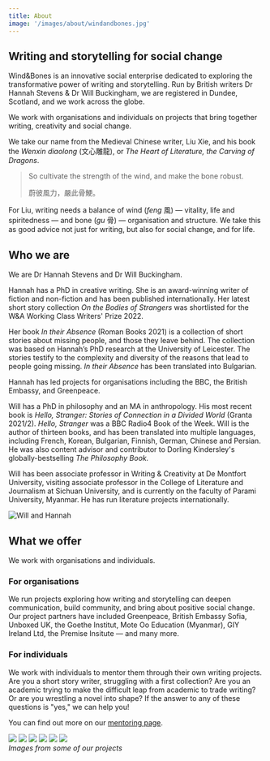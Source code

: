 ```yaml
---
title: About
image: '/images/about/windandbones.jpg'
---
```


## Writing and storytelling for social change

Wind&Bones is an innovative social enterprise dedicated to exploring the transformative power of writing and storytelling. Run by British writers Dr Hannah Stevens & Dr Will Buckingham, we are registered in Dundee, Scotland, and we work across the globe.

We work with organisations and individuals on projects that bring together writing, creativity and social change.

We take our name from the Medieval Chinese writer, Liu Xie, and his book the *Wenxin diaolong* (文心雕龍), or *The Heart of Literature, the Carving of Dragons*.

> So cultivate the strength of the wind, and make the bone robust.
> 
> 蔚彼風力，嚴此骨鯁。


For Liu, writing needs a balance of wind (*feng* 風) — vitality, life and spiritedness — and bone (*gu* 骨) — organisation and structure. We take this as good advice not just for writing, but also for social change, and for life.

## Who we are

We are Dr Hannah Stevens and Dr Will Buckingham.

Hannah has a PhD in creative writing. She is an award-winning writer of fiction and non-fiction and has been published internationally. Her latest short story collection *On the Bodies of Strangers* was shortlisted for the W&A Working Class Writers' Prize 2022.  

Her book *In their Absence* (Roman Books 2021) is a collection of short stories about missing people, and those they leave behind. The collection was based on Hannah’s PhD research at the University of Leicester. The stories testify to the complexity and diversity of the reasons that lead to people going missing. *In their Absence* has been translated into Bulgarian.

Hannah has led projects for organisations including the BBC, the British Embassy, and Greenpeace.

Will has a PhD in philosophy and an MA in anthropology. His most recent book is *Hello, Stranger: Stories of Connection in a Divided World* (Granta 2021/2). *Hello, Stranger* was a BBC Radio4 Book of the Week. Will is the author of thirteen books, and has been translated into multiple languages, including French, Korean, Bulgarian, Finnish, German, Chinese and Persian. He was also content advisor and contributor to Dorling Kindersley's globally-bestselling *The Philosophy Book.*

Will has been associate professor in Writing & Creativity at De Montfort University, visiting associate professor in the College of Literature and Journalism at Sichuan University, and is currently on the faculty of Parami University, Myanmar. He has run literature projects internationally.

![Will and Hannah](/images/about/mags.jpg)

## What we offer

We work with organisations and individuals.

### For organisations
We run projects exploring how writing and storytelling can deepen communication, build community, and bring about positive social change. Our project partners have included Greenpeace, British Embassy Sofia, Unboxed UK, the Goethe Institut, Mote Oo Education (Myanmar), GIY Ireland Ltd, the Premise Insitute — and many more.

### For individuals
We work with individuals to mentor them through their own writing projects. Are you a short story writer, struggling with a first collection? Are you an academic trying to make the difficult leap from academic to trade writing? Or are you wrestling a novel into shape? If the answer to any of these questions is "yes," we can help you!

You can find out more on our [mentoring page](/mentor).


<div class="gallery-box">
  <div class="gallery">
    <img src="/images/projects/cafe/cafe1.jpg" loading="lazy">
    <img src="/images/projects/awakening/emprove-1.jpg" loading="lazy">
    <img src="/images/projects/cafe/cafe8.jpg" loading="lazy">
        <img src="/images/projects/writehere/will-han.jpg" loading="lazy">
            <img src="/images/projects/waterford/posters-waterford.jpg" loading="lazy">
    <img src="/images/projects/dandelion/dandelion3.jpg" loading="lazy">
  </div>
  <em>Images from some of our projects</em>
</div>
